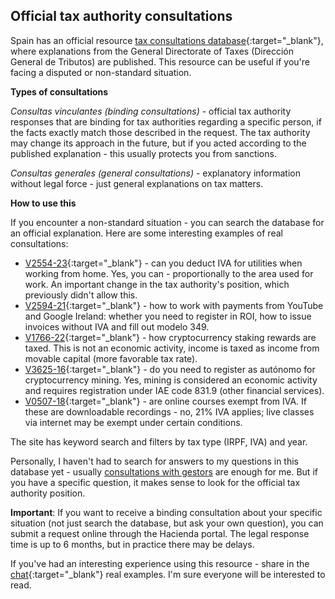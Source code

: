 ## Official tax authority consultations

Spain has an official
resource [tax consultations database](https://petete.tributos.hacienda.gob.es/consultas/){:target="_blank"}, where
explanations from the General Directorate of Taxes (Dirección General de Tributos) are published. This resource can be useful
if you're facing a disputed or non-standard situation.

**Types of consultations**

*Consultas vinculantes (binding consultations)* - official tax authority responses that are binding for tax authorities regarding
a specific person, if the facts exactly match those described in the request. The tax authority may change its approach in the future,
but if you acted according to the published explanation - this usually protects you from sanctions.

*Consultas generales (general consultations)* - explanatory information without legal force - just general
explanations on tax matters.

**How to use this**

If you encounter a non-standard situation - you can search the database for an official explanation. Here are some interesting
examples of real consultations:

- [V2554-23](https://petete.tributos.hacienda.gob.es/consultas/?num_consulta=V2554-23){:target="_blank"} - can you
  deduct IVA for utilities when working from home. Yes, you can - proportionally to the area used for work.
  An important change in the tax authority's position, which previously didn't allow this.
- [V2594-21](https://petete.tributos.hacienda.gob.es/consultas/?num_consulta=V2594-21){:target="_blank"} - how to work
  with payments from YouTube and Google Ireland: whether you need to register in ROI, how to issue invoices without IVA and fill out
  modelo 349.
- [V1766-22](https://petete.tributos.hacienda.gob.es/consultas/?num_consulta=V1766-22){:target="_blank"} - how
  cryptocurrency staking rewards are taxed. This is not an economic activity, income is taxed as income from
  movable capital (more favorable tax rate).
- [V3625-16](https://petete.tributos.hacienda.gob.es/consultas/?num_consulta=V3625-16){:target="_blank"} - do you need to
  register as autónomo for cryptocurrency mining. Yes, mining is considered an economic activity and requires
  registration under IAE code 831.9 (other financial services).
- [V0507-18](https://petete.tributos.hacienda.gob.es/consultas/?num_consulta=V0507-18){:target="_blank"} - are
  online courses exempt from IVA. If these are downloadable recordings - no, 21% IVA applies; live classes via internet may
  be exempt under certain conditions.

The site has keyword search and filters by tax type (IRPF, IVA) and year.

Personally, I haven't had to search for answers to my questions in this database yet - usually
[consultations with gestors](#reliable-gestors) are enough for me. But if you have a specific question, it makes sense to look for the official
tax authority position.

**Important**: If you want to receive a binding consultation about your specific situation (not just search the database, but
ask your own question), you can submit a request online through the Hacienda portal. The legal response time is up to 6 months, but in
practice there may be delays.

If you've had an interesting experience using this resource - share in the
[chat](https://bit.ly/it-autonomos-spain-eng){:target="_blank"} real examples. I'm sure everyone will be interested to read.
